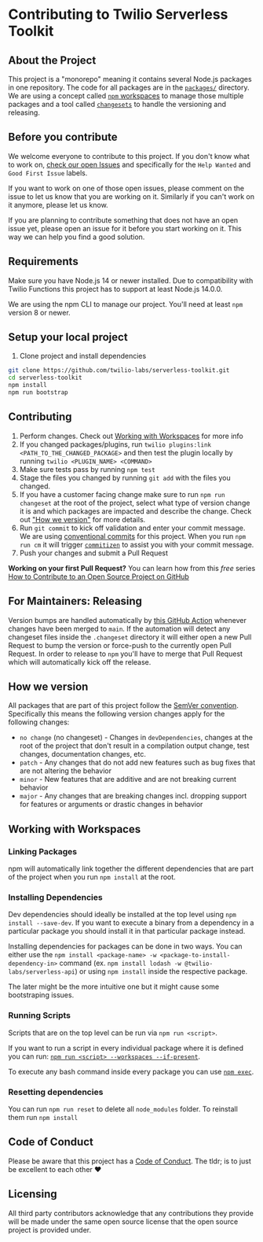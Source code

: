 # Contributing to Twilio Serverless Toolkit

## About the Project

This project is a "monorepo" meaning it contains several Node.js packages in one repository. The code for all packages are in the [`packages/`](../packages) directory. We are using a concept called [`npm` workspaces](https://docs.npmjs.com/cli/v8/using-npm/workspaces) to manage those multiple packages and a tool called [`changesets`](https://github.com/changesets/changesets) to handle the versioning and releasing.

## Before you contribute

We welcome everyone to contribute to this project. If you don't know what to work on, [check our open Issues](https://github.com/twilio-labs/serverless-toolkit/issues) and specifically for the `Help Wanted` and `Good First Issue` labels.

If you want to work on one of those open issues, please comment on the issue to let us know that you are working on it. Similarly if you can't work on it anymore, please let us know.

If you are planning to contribute something that does not have an open issue yet, please open an issue for it before you start working on it. This way we can help you find a good solution.

## Requirements

Make sure you have Node.js 14 or newer installed. Due to compatibility with Twilio
Functions this project has to support at least Node.js 14.0.0.

We are using the npm CLI to manage our project. You'll need at least `npm` version 8 or newer.

## Setup your local project

1. Clone project and install dependencies

```bash
git clone https://github.com/twilio-labs/serverless-toolkit.git
cd serverless-toolkit
npm install
npm run bootstrap
```

## Contributing

1. Perform changes. Check out [Working with Workspaces](#working-with-workspaces) for more info
2. If you changed packages/plugins, run `twilio plugins:link <PATH_TO_THE_CHANGED_PACKAGE>` and then test the plugin locally by running `twilio <PLUGIN_NAME> <COMMAND>`
2. Make sure tests pass by running `npm test`
3. Stage the files you changed by running `git add` with the files you changed.
4. If you have a customer facing change make sure to run `npm run changeset` at the root of the project, select what type of version change it is and which packages are impacted and describe the change. Check out ["How we version"](#how-we-version) for more details.
5. Run `git commit` to kick off validation and enter your commit message. We are using [conventional commits](https://www.conventionalcommits.org/en/) for this project. When you run `npm run cm` it will trigger [`commitizen`](https://npm.im/commitizen) to assist you with your commit message.
6. Push your changes and submit a Pull Request

**Working on your first Pull Request?** You can learn how from this _free_ series [How to Contribute to an Open Source Project on GitHub](https://egghead.io/series/how-to-contribute-to-an-open-source-project-on-github)

## For Maintainers: Releasing

Version bumps are handled automatically by [this GitHub Action](../.github/workflows/on-merge-main.yml) whenever changes have been merged to `main`. If the automation will detect any changeset files inside the `.changeset` directory it will either open a new Pull Request to bump the version or force-push to the currently open Pull Request. In order to release to `npm` you'll have to merge that Pull Request which will automatically kick off the release.

## How we version

All packages that are part of this project follow the [SemVer convention](https://semver.org/). Specifically this means the following version changes apply for the following changes:
- `no change` (no changeset) - Changes in `devDependencies`, changes at the root of the project that don't result in a compilation output change, test changes, documentation changes, etc.
- `patch` - Any changes that do not add new features such as bug fixes that are not altering the behavior
- `minor` - New features that are additive and are not breaking current behavior
- `major` - Any changes that are breaking changes incl. dropping support for features or arguments or drastic changes in behavior

## Working with Workspaces

### Linking Packages

npm will automatically link together the different dependencies that are part of the project when you run `npm install` at the root.

### Installing Dependencies

Dev dependencies should ideally be installed at the top level using `npm install --save-dev`. If you want to execute a binary from a dependency in a particular package you should install it in that particular package instead.

Installing dependencies for packages can be done in two ways. You can either use the `npm install <package-name> -w <package-to-install-dependency-in>` command (ex. `npm install lodash -w @twilio-labs/serverless-api`) or using `npm install` inside the respective package.

The later might be the more intuitive one but it might cause some bootstraping issues.

### Running Scripts

Scripts that are on the top level can be run via `npm run <script>`.

If you want to run a script in every individual package where it is defined you can run: [`npm run <script> --workspaces --if-present`](https://docs.npmjs.com/cli/v8/using-npm/workspaces?v=true#running-commands-in-the-context-of-workspaces).

To execute any bash command inside every package you can use [`npm exec`](https://docs.npmjs.com/cli/v8/commands/npm-exec).

### Resetting dependencies

You can run `npm run reset` to delete all `node_modules` folder. To reinstall them run `npm install`

## Code of Conduct

Please be aware that this project has a [Code of Conduct](https://github.com/twilio-labs/.github/blob/main/CODE_OF_CONDUCT.md). The tldr; is to just be excellent to each other ❤️

## Licensing

All third party contributors acknowledge that any contributions they provide will be made under the same open source license that the open source project is provided under.
